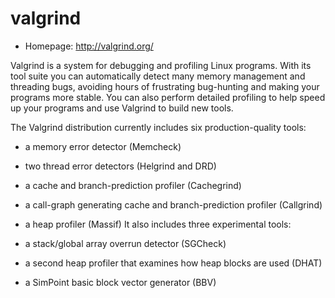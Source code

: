 # valgrind

* Homepage: http://valgrind.org/

Valgrind is a system for debugging and profiling Linux programs. With its tool
 suite you can automatically detect many memory management and threading bugs,
 avoiding hours of frustrating bug-hunting and making your programs more stable.
 You can also perform detailed profiling to help speed up your programs and use
 Valgrind to build new tools.

 The Valgrind distribution currently includes six production-quality tools:

  * a memory error detector (Memcheck)
  * two thread error detectors (Helgrind and DRD)
  * a cache and branch-prediction profiler (Cachegrind)
  * a call-graph generating cache and branch-prediction profiler (Callgrind)
  * a heap profiler (Massif)
 It also includes three experimental tools:

  * a stack/global array overrun detector (SGCheck)
  * a second heap profiler that examines how heap blocks are used (DHAT)
  * a SimPoint basic block vector generator (BBV)
